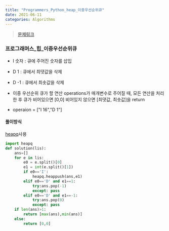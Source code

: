 ```yaml
---
title: "Programmers_Python_heap_이중우선순위큐"
date: 2021-06-11
categories: Algorithms
---
```

> [문제링크](https://programmers.co.kr/learn/courses/30/parts/12117)



### 프로그래머스_힙_이중우선순위큐
- I 숫자	: 큐에 주어진 숫자를 삽입
- D 1	   : 큐에서 최댓값을 삭제 
- D -1	 : 큐에서 최솟값을 삭제

- 이중 우선순위 큐가 할 연산 operations가 매개변수로 주어질 때, 모든 연산을 처리한 후 큐가 비어있으면 [0,0] 비어있지 않으면 [최댓값, 최솟값]을 return

- operaion = ["I 16","D 1"]
#### 풀이방식
[heapq](https://docs.python.org/3/library/heapq.html)사용

```python
import heapq
def solution(lis):
    ans=[]
    for e in lis:
        e0 = e.split()[0]
        e1 = int(e.split()[1])
        if e0=='I':
            heapq.heappush(ans,e1)
        elif e0=='D' and e1==1:
            try:ans.pop(-1)
            except: pass
        elif e0=='D' and e1==-1:
            try:ans.pop(0)
            except: pass
    if len(ans)>1:
        return [max(ans),min(ans)]
    else:
        return [0,0]
```
